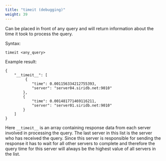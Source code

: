 ```yaml
---
title: "timeit (debugging)"
weight: 39
---
```


Can be placed in front of any query and will return information about the time it took to process the query.

Syntax:

    timeit <any_query>

Example result:

    {
        "__timeit__": [
             {
                "time": 0.001156334212755393,
                "server": "server04.siridb.net:9010"
            },
            {
                "time": 0.001481771469116211,
                "server": "server01.siridb.net:9010"
            }
        ]
    }

Here `__timeit__` is an array containing response data from each server involved in processing the query. The last server in this list is the server who has received the query. Since this server is responsible for sending the response it has to wait for all other servers to complete and therefore the query time for this server will always be the highest value of all servers in the list.
